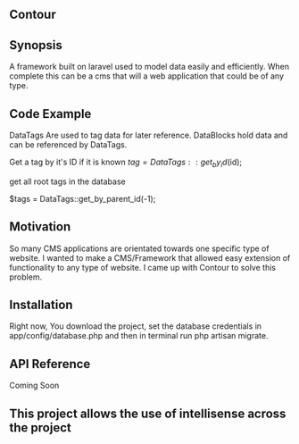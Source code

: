 ## Contour

## Synopsis

A framework built on laravel used to model data easily and efficiently. When complete this can be a cms that will a web application that could be of 
any type.

## Code Example

DataTags Are used to tag data for later reference.
DataBlocks hold data and can be referenced by DataTags.

Get a tag by it's ID if it is known
$tag = DataTags::get_by_id($id); 

get all root tags in the database

$tags = DataTags::get_by_parent_id(-1);

## Motivation

So many CMS applications are orientated towards one specific type of website. I wanted to make a CMS/Framework that allowed easy extension of functionality to any type of website. 
I came up with Contour to solve this problem.

## Installation

Right now, You download the project, set the database credentials in app/config/database.php and then in terminal run php artisan migrate.

## API Reference

Coming Soon

## This project allows the use of intellisense across the project


